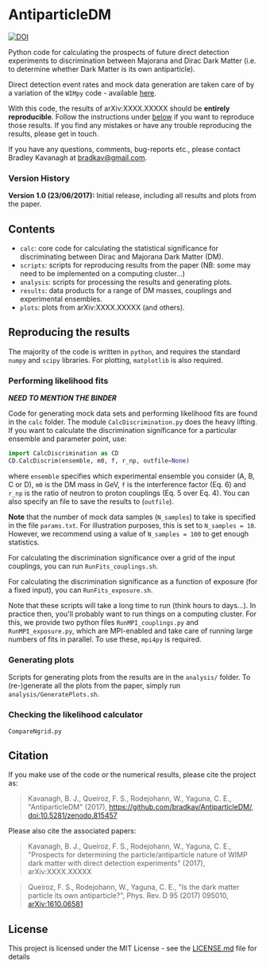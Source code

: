 # AntiparticleDM

[![DOI](https://zenodo.org/badge/DOI/10.5281/zenodo.815457.svg)](https://doi.org/10.5281/zenodo.815457)

Python code for calculating the prospects of future direct detection experiments to discrimination between Majorana and Dirac Dark Matter (i.e. to determine whether Dark Matter is its own antiparticle).

Direct detection event rates and mock data generation are taken care of by a variation of the `WIMpy` code - available [here](https://github.com/bradkav/WIMpy/tree/Antiparticle).

With this code, the results of arXiv:XXXX.XXXXX should be **entirely reproducible**. Follow the instructions under [below](#repro) if you want to reproduce those results. If you find any mistakes or have any trouble reproducing the results, please get in touch.

If you have any questions, comments, bug-reports etc., please contact Bradley Kavanagh at bradkav@gmail.com. 

### Version History

**Version 1.0 (23/06/2017):** Initial release, including all results and plots from the paper.

## Contents

- `calc`: core code for calculating the statistical significance for discriminating between Dirac and Majorana Dark Matter (DM).
- `scripts`: scripts for reproducing results from the paper (NB: some may need to be implemented on a computing cluster...)
- `analysis`: scripts for processing the results and generating plots.
- `results`: data products for a range of DM masses, couplings and experimental ensembles.
- `plots`: plots from arXiv:XXXX.XXXXX (and others).

## Reproducing the results <a name="repro"></a>

The majority of the code is written in `python`, and requires the standard `numpy` and `scipy` libraries. For plotting, `matplotlib` is also required.

### Performing likelihood fits

***NEED TO MENTION THE BINDER***

Code for generating mock data sets and performing likelihood fits are found in the `calc` folder. The module `CalcDiscrimination.py` does the heavy lifting. If you want to calculate the discrimination significance for a particular ensemble and parameter point, use:

```python
import CalcDiscrimination as CD
CD.CalcDiscrim(ensemble, m0, f, r_np, outfile=None)
```

where `ensemble` specifies which experimental ensemble you consider (A, B, C or D), `m0` is the DM mass in GeV, `f` is the interference factor (Eq. 6) and `r_np` is the ratio of neutron to proton couplings (Eq. 5 over Eq. 4). You can also specify an file to save the results to (`outfile`). 

**Note** that the number of mock data samples (`N_samples`) to take is specified in the file `params.txt`. For illustration purposes, this is set to `N_samples = 10`. However, we recommend using a value of `N_samples = 100` to get enough statistics.

For calculating the discrimination significance over a grid of the input couplings, you can run `RunFits_couplings.sh`. 

For calculating the discrimination significance as a function of exposure (for a fixed input), you can `RunFits_exposure.sh`.

Note that these scripts will take a long time to run (think hours to days...). In practice then, you'll probably want to run things on a computing cluster. For this, we provide two python files `RunMPI_couplings.py` and `RunMPI_exposure.py`, which are MPI-enabled and take care of running large numbers of fits in parallel. To use these, `mpi4py` is required.
<!---
For each data set, it uses a grid-refinement method to calculate the maximum likelihood and therefore the significance for discrimination between Dirac-like and Majorana-like couplings. The significances are output to a file named `Results_pINDEX.txt` in the relative path `DIR`.
--->

### Generating plots

Scripts for generating plots from the results are in the `analysis/` folder. To (re-)generate all the plots from the paper, simply run `analysis/GeneratePlots.sh`.

### Checking the likelihood calculator

`CompareNgrid.py`





## Citation

If you make use of the code or the numerical results, please cite the project as:

> Kavanagh, B. J., Queiroz, F. S., Rodejohann, W., Yaguna, C. E., "AntiparticleDM" (2017), https://github.com/bradkav/AntiparticleDM/, [doi:10.5281/zenodo.815457](http://dx.doi.org/10.5281/zenodo.815457)

Please also cite the associated papers:

> Kavanagh, B. J., Queiroz, F. S., Rodejohann, W., Yaguna, C. E., "Prospects for determining the particle/antiparticle nature of WIMP dark matter with direct detection experiments" (2017), arXiv:XXXX.XXXXX

> Queiroz, F. S., Rodejohann, W., Yaguna, C. E., "Is the dark matter particle its own antiparticle?", Phys. Rev. D 95 (2017) 095010, [arXiv:1610.06581](https://arxiv.org/abs/arXiv:1610.06581)

## License

This project is licensed under the MIT License - see the [LICENSE.md](LICENSE.md) file for details
